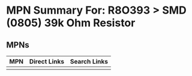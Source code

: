 



# MPN Summary For: R8O393 > SMD (0805) 39k Ohm Resistor

## MPNs
  

|MPN|Direct Links|Search Links|
| :--- | :--- | :--- |
||||
